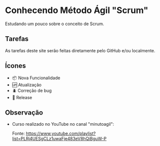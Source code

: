 # Conhecendo Método Ágil "Scrum"

Estudando um pouco sobre o conceito de Scrum.

## Tarefas

As tarefas deste site serão feitas diretamente pelo GitHub e/ou localmente.

## Ícones

- :package: Nova Funcionalidade
- :up: Atualização
- :beetle: Correção de bug
- :checkered_flag: Release

## Observação

- Curso realizado no YouTube no canal "minutoagil":
  
    Fonte: https://www.youtube.com/playlist?list=PLRj4UESgCLz1uwaFje483eV8hQiBguW-P